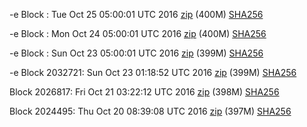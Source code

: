 -e Block : Tue Oct 25 05:00:01 UTC 2016 [zip](https://transfer.sh/GML28/bootstrap.dat.20161025.zip) (400M) [SHA256](https://transfer.sh/d1gfu/sha256.txt)

-e Block : Mon Oct 24 05:00:01 UTC 2016 [zip](https://transfer.sh/12Y686/bootstrap.dat.20161024.zip) (400M) [SHA256](https://transfer.sh/WepzJ/sha256.txt)

-e Block : Sun Oct 23 05:00:01 UTC 2016 [zip](https://transfer.sh/TXlKc/bootstrap.dat.20161023.zip) (399M) [SHA256](https://transfer.sh/TDA6q/sha256.txt)

-e Block 2032721: Sun Oct 23 01:18:52 UTC 2016 [zip](https://transfer.sh/610Vq/bootstrap.dat.20161023.zip) (399M) [SHA256](https://transfer.sh/6hJ0R/sha256.txt)

Block 2026817: Fri Oct 21 03:22:12 UTC 2016 [zip](https://transfer.sh/wTzdB/bootstrap.dat.20161021.zip) (398M) [SHA256](https://transfer.sh/15QmGC/sha256.txt)

Block 2024495: Thu Oct 20 08:39:08 UTC 2016 [zip](https://transfer.sh/b5rh8/bootstrap.dat.20161020.zip) (397M) [SHA256](https://transfer.sh/vnwuR/sha256.txt)
